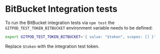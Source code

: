 # BitBucket Integration tests

To run the BitBucket integration tests via `npm test` the `GITPOD_TEST_TOKEN_BITBUCKET` environment variable needs to be defined:

```bash
export GITPOD_TEST_TOKEN_BITBUCKET='{ value: "$token", scopes: [] }'
```

Replace `$token` with the integration test token.

